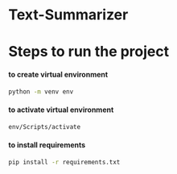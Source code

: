 # Text-Summarizer

# Steps to run the project


#### to create virtual environment
```bash
python -m venv env
```

#### to activate virtual environment
```bash
env/Scripts/activate
```

#### to install requirements
```bash
pip install -r requirements.txt
```
